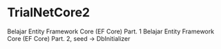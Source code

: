 # TrialNetCore2

Belajar Entity Framework Core (EF Core) Part. 1
Belajar Entity Framework Core (EF Core) Part. 2, seed -> DbInitializer
